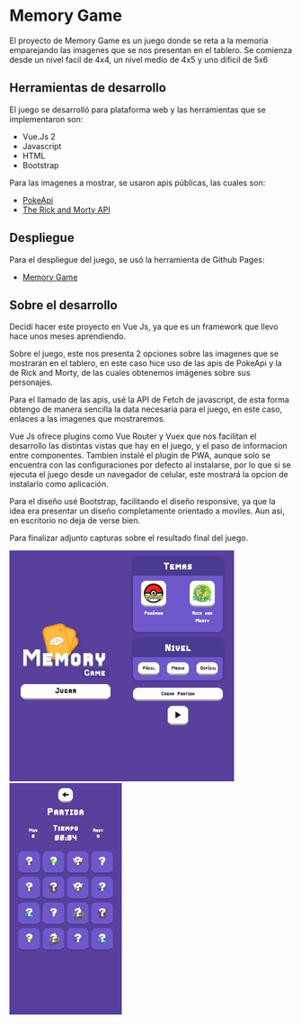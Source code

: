 # Memory Game 

El proyecto de Memory Game es un juego donde se reta a la memoria emparejando las imagenes que se nos presentan en el tablero.
Se comienza desde un nivel facil de 4x4, un nivel medio de 4x5 y uno dificil de 5x6

## Herramientas de desarrollo

El juego se desarrolló para plataforma web y las herramientas que se implementaron son: 

- Vue.Js 2
- Javascript
- HTML
- Bootstrap

Para las imagenes a mostrar, se usaron apis públicas, las cuales son: 

- [PokeApi](https://pokeapi.co/)
- [The Rick and Morty API](https://rickandmortyapi.com/)

## Despliegue

Para el despliegue del juego, se usó la herramienta de Github Pages: 
- [Memory Game](https://henrysantamariac.github.io/MemoryGame/#/)

## Sobre el desarrollo

Decidí hacer este proyecto en Vue Js, ya que es un framework que llevo hace unos meses aprendiendo.

Sobre el juego, este nos presenta 2 opciones sobre las imagenes que se mostrarán en el tablero, en este caso hice uso de las apis de PokeApi y la de Rick and Morty, de las cuales obtenemos imágenes sobre sus personajes.

Para el llamado de las apis, usé la API de Fetch de javascript, de esta forma obtengo de manera sencilla la data necesaria para el juego, en este caso, enlaces a las imagenes que mostraremos. 

Vue Js ofrece plugins como Vue Router y Vuex que nos facilitan el desarrollo las distintas vistas que hay en el juego, y el paso de informacion entre componentes. Tambien instalé el plugin de PWA, aunque solo se encuentra con las configuraciones por defecto al instalarse, por lo que si se ejecuta el juego desde un navegador de celular, este mostrará la opcion de instalarlo como aplicación.  

Para el diseño usé Bootstrap, facilitando el diseño responsive, ya que la idea era presentar un diseño completamente orientado a moviles. Aun asi, en escritorio no deja de verse bien.

Para finalizar adjunto capturas sobre el resultado final del juego.

<img src="/resources_no_code/inicio.jpeg" width="200"><img src="/resources_no_code/principal.jpeg" width="200"><img src="/resources_no_code/tablero.jpeg" width="200">